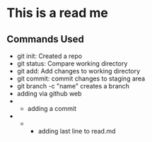 # This is a read me

## Commands Used

- git init: Created a repo
- git status: Compare working directory
- git add: Add changes to working directory
- git commit: commit changes to staging area
- git branch -c "name" creates a branch
- adding via github web
- - adding a commit
- - - adding last line to read.md
